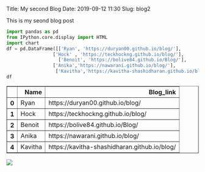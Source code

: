 Title: My second Blog
Date: 2019-09-12 11:30
Slug: blog2

This is my seond blog post


```python
import pandas as pd
from IPython.core.display import HTML
import chart
df = pd.DataFrame([['Ryan', 'https://duryan00.github.io/blog/'],
                 ['Hock' , 'https://teckhockng.github.io/blog/'],
                   ['Benoit', 'https://bolive84.github.io/Blog/'],
                 ['Anika','https://nawarani.github.io/blog/'],
                  ['Kavitha','https://kavitha-shashidharan.github.io/blog/']], columns = ['Name', 'Blog_link'])
df
```




<div>
<style scoped>
    .dataframe tbody tr th:only-of-type {
        vertical-align: middle;
    }

    .dataframe tbody tr th {
        vertical-align: top;
    }

    .dataframe thead th {
        text-align: right;
    }
</style>
<table border="1" class="dataframe">
  <thead>
    <tr style="text-align: right;">
      <th></th>
      <th>Name</th>
      <th>Blog_link</th>
    </tr>
  </thead>
  <tbody>
    <tr>
      <th>0</th>
      <td>Ryan</td>
      <td>https://duryan00.github.io/blog/</td>
    </tr>
    <tr>
      <th>1</th>
      <td>Hock</td>
      <td>https://teckhockng.github.io/blog/</td>
    </tr>
    <tr>
      <th>2</th>
      <td>Benoit</td>
      <td>https://bolive84.github.io/Blog/</td>
    </tr>
    <tr>
      <th>3</th>
      <td>Anika</td>
      <td>https://nawarani.github.io/blog/</td>
    </tr>
    <tr>
      <th>4</th>
      <td>Kavitha</td>
      <td>https://kavitha-shashidharan.github.io/blog/</td>
    </tr>
  </tbody>
</table>
</div>



<img src = https://cdn1.vectorstock.com/i/1000x1000/71/45/cartoon-yeti-presenting-isolated-vector-6527145.jpg>


```python

```


```python

```
